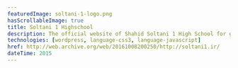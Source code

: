 ```yaml
---
featuredImage: soltani-1-logo.png
hasScrollableImage: true
title: Soltani 1 Highschool
description: The official website of Shahid Soltani 1 High School for gifted students
technologies: [wordpress, language-css3, language-javascript]
href: http://web.archive.org/web/20161008200250/http://soltani1.ir/
dateTime: 2015
---
```

